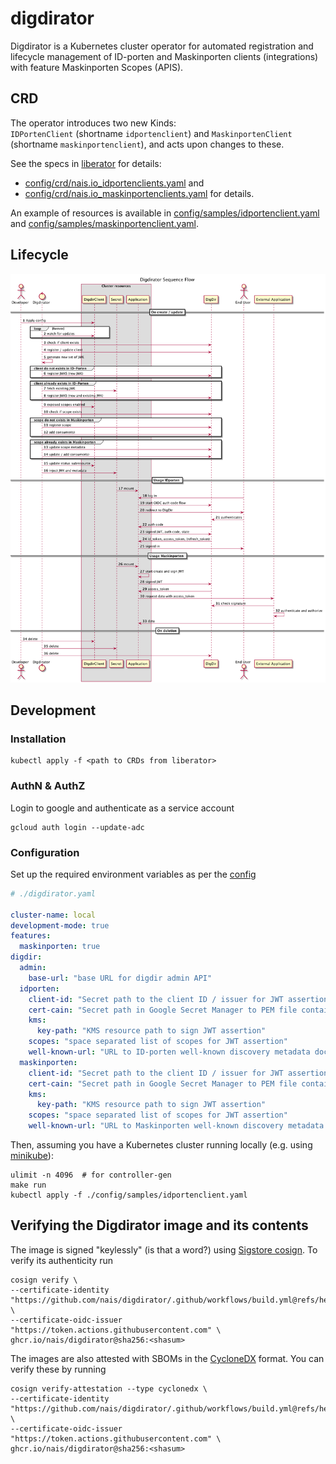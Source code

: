# digdirator

Digdirator is a Kubernetes cluster operator for automated registration and lifecycle management of ID-porten and
Maskinporten clients (integrations) with feature Maskinporten Scopes (APIS).

## CRD

The operator introduces two new Kinds:  
`IDPortenClient` (shortname `idportenclient`) and `MaskinportenClient` (shortname `maskinportenclient`), and acts upon
changes to these.

See the specs in [liberator](https://github.com/nais/liberator) for details:

- [config/crd/nais.io_idportenclients.yaml](https://github.com/nais/liberator/blob/main/config/crd/bases/nais.io_idportenclients.yaml)
  and
- [config/crd/nais.io_maskinportenclients.yaml](https://github.com/nais/liberator/blob/main/config/crd/bases/nais.io_maskinportenclients.yaml)
  for details.

An example of resources is available in [config/samples/idportenclient.yaml](config/samples/idportenclient.yaml)
and [config/samples/maskinportenclient.yaml](config/samples/maskinportenclient.yaml).

## Lifecycle

![overview][overview]

[overview]: ./docs/sequence.png "Sequence diagram"

## Development

### Installation

```shell script
kubectl apply -f <path to CRDs from liberator>
```

### AuthN & AuthZ

Login to google and authenticate as a service account

```shell script
gcloud auth login --update-adc
```

### Configuration

Set up the required environment variables as per the [config](./pkg/config/config.go)

```yaml
# ./digdirator.yaml

cluster-name: local
development-mode: true
features:
  maskinporten: true
digdir:
  admin:
    base-url: "base URL for digdir admin API"
  idporten:
    client-id: "Secret path to the client ID / issuer for JWT assertion"
    cert-cain: "Secret path in Google Secret Manager to PEM file containing public certificate chain for authenticating to DigDir."
    kms:
      key-path: "KMS resource path to sign JWT assertion"
    scopes: "space separated list of scopes for JWT assertion"
    well-known-url: "URL to ID-porten well-known discovery metadata document."
  maskinporten:
    client-id: "Secret path to the client ID / issuer for JWT assertion"
    cert-cain: "Secret path in Google Secret Manager to PEM file containing public certificate chain for authenticating to DigDir."
    kms:
      key-path: "KMS resource path to sign JWT assertion"
    scopes: "space separated list of scopes for JWT assertion"
    well-known-url: "URL to Maskinporten well-known discovery metadata document."
```

Then, assuming you have a Kubernetes cluster running locally (e.g.
using [minikube](https://github.com/kubernetes/minikube)):

```shell script
ulimit -n 4096  # for controller-gen
make run
kubectl apply -f ./config/samples/idportenclient.yaml
```

## Verifying the Digdirator image and its contents

The image is signed "keylessly" (is that a word?) using [Sigstore cosign](https://github.com/sigstore/cosign).
To verify its authenticity run
```
cosign verify \
--certificate-identity "https://github.com/nais/digdirator/.github/workflows/build.yml@refs/heads/master" \
--certificate-oidc-issuer "https://token.actions.githubusercontent.com" \
ghcr.io/nais/digdirator@sha256:<shasum>
```

The images are also attested with SBOMs in the [CycloneDX](https://cyclonedx.org/) format.
You can verify these by running
```
cosign verify-attestation --type cyclonedx \
--certificate-identity "https://github.com/nais/digdirator/.github/workflows/build.yml@refs/heads/master" \
--certificate-oidc-issuer "https://token.actions.githubusercontent.com" \
ghcr.io/nais/digdirator@sha256:<shasum>
```